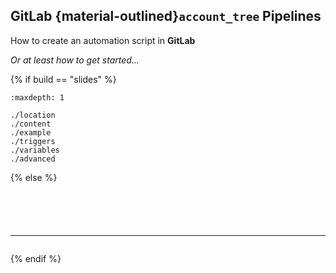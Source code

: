 ## <i class="fab fa-gitlab"></i> **GitLab** {material-outlined}`account_tree` Pipelines

How to create an automation script in **GitLab**

_Or at least how to get started..._

{% if build == "slides" %}
<!-- BUILDING THE SLIDES -->
```{toctree}
:maxdepth: 1

./location
./content
./example
./triggers
./variables
./advanced
```
{% else %}
<!-- BUILDING THE PAGES -->
```{include} ./location.md
```
```{include} ./content.md
```
```{include} ./example.md
```
```{include} ./triggers.md
```
```{include} ./variables.md
```
---
```{include} ./advanced.md
```
{% endif %}

